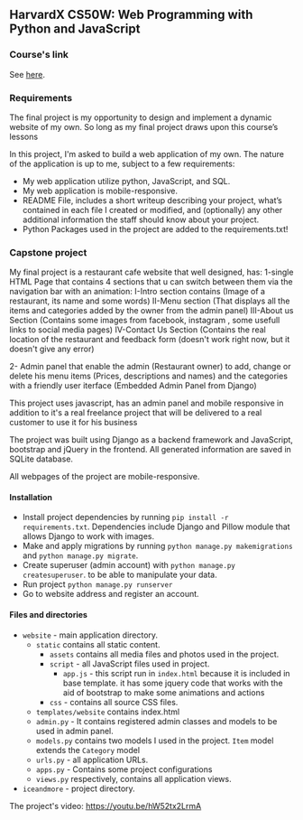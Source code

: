 ## HarvardX CS50W: Web Programming with Python and JavaScript

### Course's link
See [here](https://www.edx.org/course/cs50s-web-programming-with-python-and-javascript).


### Requirements
The final project is my opportunity to design and implement a dynamic website of my own. So long as my final project draws upon this course’s lessons

In this project, I'm asked to build a web application of my own. The nature of the application is up to me, subject to a few requirements:

  - My web application utilize python, JavaScript, and SQL.
  - My web application is mobile-responsive.
  - README File, includes a short writeup describing your project, what’s contained in each file I created or modified, and (optionally) any other additional information the staff should know about your project.
  - Python Packages used in the project are added to the requirements.txt!

### Capstone project

My final project is a restaurant cafe website that well designed, has:
1-single HTML Page that contains 4 sections that u can switch between them via the navigation bar with an animation:
  I-Intro section contains (Image of a restaurant, its name and some words) 
  II-Menu section (That displays all the items and categories added by the owner from the admin panel)
  III-About us Section (Contains some images from facebook, instagram , some usefull links to social media pages) 
  IV-Contact Us Section (Contains the real location of the restaurant and feedback form (doesn't work right now, but it doesn't give any error)

2- Admin panel that enable the admin (Restaurant owner) to add, change or delete his menu items (Prices, descriptions and names) and the categories with a friendly user iterface (Embedded Admin Panel from Django)

This project uses javascript, has an admin panel and mobile responsive in addition to it's a real freelance project that will be delivered to a real customer to use it for his business

The project was built using Django as a backend framework and JavaScript, bootstrap and jQuery in the frontend. All generated information are saved in  SQLite database.

All webpages of the project are mobile-responsive.

#### Installation
  - Install project dependencies by running `pip install -r requirements.txt`. Dependencies include Django and Pillow module that allows Django to work with images.
  - Make and apply migrations by running `python manage.py makemigrations` and `python manage.py migrate`.
  - Create superuser (admin account) with `python manage.py createsuperuser`. to be able to manipulate your data.
  - Run project `python manage.py runserver`
  - Go to website address and register an account.


#### Files and directories
  - `website` - main application directory.
    - `static` contains all static content.
        - `assets` contains all media files and photos used in the project.
        - `script` - all JavaScript files used in project.
            - `app.js` - this script run in `index.html` because it is included in base template. it has some
                          jquery code that works with the aid of bootstrap to make some animations and actions
        - `css` - contains all source CSS files.
    - `templates/website` contains index.html
    - `admin.py` - It contains registered admin classes and models to be used in admin panel.
    - `models.py` contains two models I used in the project. `Item` model extends the `Category` model
    - `urls.py` - all application URLs.
    - `apps.py` - Contains some project configurations
    - `views.py` respectively, contains all application views.
  - `iceandmore` - project directory.


The project's video: https://youtu.be/hW52tx2LrmA
